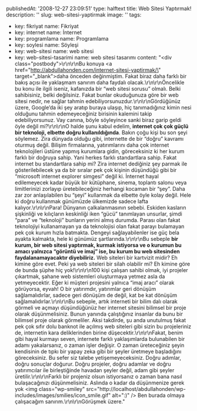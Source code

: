 publishedAt: '2008-12-27 23:09:51'
type: halftext
title: Web Sitesi Yaptırmak!
description: ''
slug: web-sitesi-yaptirmak
image: ''
tags:
  - key: fikriyat
    name: Fikriyat
  - key: internet
    name: İnternet
  - key: programlama
    name: Programlama
  - key: soylesi
    name: Söyleşi
  - key: web-sitesi
    name: web sitesi
  - key: web-sitesi-tasarimi
    name: web sitesi tasarımı
content: "<div class=\"postbody\">\r\n\r\nBu konuya <a href=\"http://abdullahonden.com/internet-sitesi-yaptirmak/\" target=\"_blank\">daha önceden</a> değinmiştim. Fakat biraz daha farklı bir bakış açısı ile yaklaşmam sanırım daha faydalı olacak.\r\n\r\nÖncelikle bu konu ile ilgili iseniz, kafanızda bir “web sitesi sorusu” olmalı. Belki sahibisiniz, belki değilsiniz. Fakat bunlar okuduğunuza göre bir web sitesi nedir, ne sağlar tahmin edebiliyorsunuzdur.\r\n\r\nGördüğünüz üzere, Google’da iki şey aratıp buraya ulaşıp, hiç tanımadığınız kimin nesi olduğunu tahmin edemeyeceğiniz birisinin kalemini takip edebiliyorsunuz. Vay canına, böyle söyleyince sanki biraz garip geldi öyle değil mi?\r\n\r\nO halde şunu kabul edelim, <strong>internet çok çok güçlü bir teknoloji, elbette doğru kullanıldığında</strong>. Bakın çoğu kişi bu son şeyi söylemez. Zira dünyada olduğu gibi, internette de bir “doğru” kavramı oturmuş değil. Bilişim firmalarına, yatırımlarını daha çok internet teknolojileri üstüne yapmış kurumlara gidin, göreceksiniz ki her kurum farklı bir doğruya sahip. Yani herkes farklı standartlara sahip. Fakat internet bu standartlara sahip mi? Zira internet dediğiniz şey parmak ile gösterilebilecek ya da bir sıralar pek çok kişinin düşündüğü gibi bir “microsoft internet explorer simgesi” değil ki. İnternet hayal edilemeyecek kadar büyük bir kütüphane, sinema, toplantı salonu veya limitlerinizi zorlayıp üretebileceğiniz herhangi kocaman bir “şey”. Daha zar zor anlaşılabilen bu “şeyi” kullanmak da elbette öyle kolay değil. Hele ki doğru kullanmak günümüzde ülkemizde sadece lafta kalıyor.\r\n\r\nPara! Dünyanın çalkalanmasının sebebi. Eskiden kasların şişkinliği ve kılıçların keskinliği iken “gücü” tanımlayan unsurlar, şimdi “para” ve “teknoloji” bunların yerini almış durumda. Parası olan fakat teknolojiyi kullanamayan ya da teknolojisi olan fakat parayı bulamayan pek çok kurum hızla batmakta. Dengeyi sağlayabilenler ise güç bela ayakta kalmakta, hele ki günümüz şartlarında.\r\n\r\nBu sebeple <strong>bir kurum, bir web sitesi yaptırmak, kurmak istiyorsa ve o kurumun bu amacı yalnızca “görüntü ve imaj” ise, bu kurum bu web sitesinden faydalanamayacaktır diyebiliriz.</strong> Web siteleri bir kartvizit midir? Eh kimine göre evet. Peki ya web siteleri bir silah olabilir mi? Eh kimine göre de bunda şüphe hiç yok!\r\n\r\n100 kişi çalışan sahibi olmak, iyi projeler çıkartmak, şahane web sistemleri oluşturmaya yetmez asla da yetmeyecektir. Eğer ki müşteri projesini yalnıca “imaj aracı” olarak görüyorsa, eyvah! O bir yatırımdır, yatırımlar geri dönüşüm sağlamalıdırlar, sadece geri dönüşüm de değil, kat be kat dönüşüm sağlamalıdırlar.\r\n\r\nBu sebeple, artık interneti bir bilim dalı olarak görmeli ve açmayı düşündüğünüz her internet sitesini bilimsel bir proje olarak düşünmelisiniz. Bunun yanında çalıştığınız insanlar da bunu bir bilimsel proje olarak görmeliler. Aksi takdirde, şu anda unutulmuş fakat pek çok sıfır dolu banknot ile açılmış web siteleri gibi sizin bu projeleriniz de, internetin kara deliklerinden birine düşecektir.\r\n\r\nFakat, benim gibi hayal kurmayı seven, internete farklı yaklaşımlarda bulunabilen bir adamı yakalarsanız, o zaman işler değişir. O zaman üreteceğiniz şeyin kendisinin de tıpkı bir yapay zeka gibi bir şeyler üretmeye başladığını göreceksiniz. Bu sefer siz talebe yetişemeyeceksiniz. Doğru adımlar, doğru sonuçlar doğurur. Doğru projeler, doğru adamlar ve doğru yatırımcılar ile birleştiğinde havadan şeyler değil, adam gibi şeyler üretilir.\r\n\r\nFarklı bir projeniz olsun istiyorsanız o zaman bana nasıl bulaşacağınızı düşünmelisiniz. Aslında o kadar da düşünmenize gerek yok <img class=\"wp-smiley\" src=\"http://localhost/abdullahonden/wp-includes/images/smilies/icon_smile.gif\" alt=\":)\" /> Ben burada olmaya çalışacağım sanırım.\r\n\r\nGörüşmek üzere.</div>"
